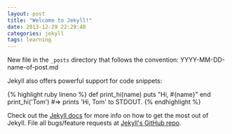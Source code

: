 ```yaml
---
layout: post
title: "Welcome to Jekyll!"
date: 2013-12-29 22:29:48
categories: jekyll
tags: learning
---
```


New file in the `_posts` directory that follows the convention: YYYY-MM-DD-name-of-post.md

Jekyll also offers powerful support for code snippets:

{% highlight ruby lineno %}
def print_hi(name)
  puts "Hi, #{name}"
end
print_hi('Tom')
#=> prints 'Hi, Tom' to STDOUT.
{% endhighlight %}

Check out the [Jekyll docs][jekyll] for more info on how to get the most out of Jekyll. File all bugs/feature requests at [Jekyll's GitHub repo][jekyll-gh].

[jekyll-gh]: https://github.com/mojombo/jekyll
[jekyll]: http://jekyllrb.com
